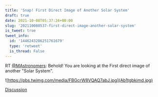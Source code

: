```yaml
---
title: 'Snap! First Direct Image of Another Solar System'
draft: true
date: 2021-10-08T05:37:24+00:00
slug: '202110080537-first-direct-image-another-solar-system'
is_tweet: true
tweet_info:
  id: '1446243286251761679'
  type: 'retweet'
  is_thread: False
---
```




RT [@MAstronomers](https://x.com/MAstronomers): Behold! You are looking at the First direct image of another "Solar System". 

![https://pbs.twimg.com/media/FBGcrW8VQAQ7abJ.jpg](Ab1tgbkimd.jpg)

[Discussion](https://x.com/sytelus/status/1446243286251761679)
